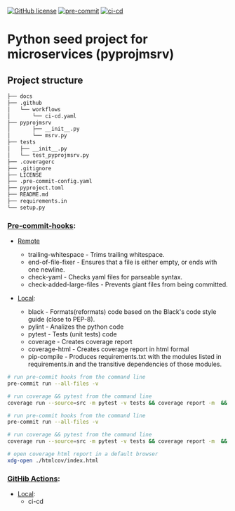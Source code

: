[![GitHub license](https://img.shields.io/github/license/Naereen/StrapDown.js.svg)](https://github.com/Naereen/StrapDown.js/blob/master/LICENSE)
[![pre-commit](https://img.shields.io/badge/pre--commit-enabled-brightgreen?logo=pre-commit)](https://github.com/pre-commit/pre-commit)
[![ci-cd](https://github.com/ekarpovs/pyprojmsrv/actions/workflows/ci-cd.yaml/badge.svg)](https://github.com/ekarpovs/pyprojmsrv/actions/workflows/ci-cd.yaml)

# Python seed project for microservices (pyprojmsrv)

## Project structure
````bash
├── docs
├── .github
│   └── workflows
│       └── ci-cd.yaml
├── pyprojmsrv
│       ├── __init__.py
│       └── msrv.py
├── tests
│   ├── __init__.py
│   └── test_pyprojmsrv.py
├── .coveragerc
├── .gitignore
├── LICENSE
├── .pre-commit-config.yaml
├── pyproject.toml
├── README.md
├── requirements.in
└── setup.py
````

### [Pre-commit-hooks](https://pre-commit.com/):

- [Remote](https://github.com/pre-commit/pre-commit-hooks)
    - trailing-whitespace - Trims trailing whitespace.
    - end-of-file-fixer - Ensures that a file is either empty, or ends with one newline.
    - check-yaml - Checks yaml files for parseable syntax.
    - check-added-large-files - Prevents giant files from being committed.

- [Local](https://github.com/ekarpovs/pyprojmsrv):
    - black - Formats(reformats) code based on the Black's code style guide (close to PEP-8).
    - pylint - Analizes the python code
    - pytest - Tests (unit tests) code
    - coverage - Creates coverage report
    - coverage-html - Creates coverage report in html formal
    - pip-compile - Produces requirements.txt with the modules listed in requirements.in and the transitive dependencies of those modules.

```bash
# run pre-commit hooks from the command line
pre-commit run --all-files -v

# run coverage && pytest from the command line
coverage run --source=src -m pytest -v tests && coverage report -m  && coverage html
````

```bash
# run pre-commit hooks from the command line
pre-commit run --all-files -v

# run coverage && pytest from the command line
coverage run --source=src -m pytest -v tests && coverage report -m  && coverage html

# open coverage html report in a default browser
xdg-open ./htmlcov/index.html
````


### [GitHib Actions](https://github.com/actions):

- [Local](https://github.com/ekarpovs/pyprojmsrv/):
    - ci-cd
